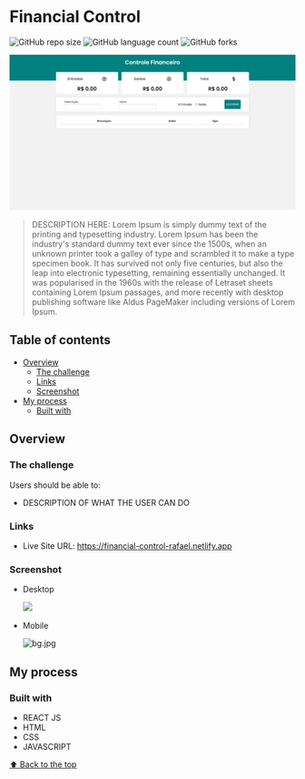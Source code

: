 # Financial Control

![GitHub repo size](https://img.shields.io/github/repo-size/RafaelHDSV/Financial-Control?style=for-the-badge)
![GitHub language count](https://img.shields.io/github/languages/count/RafaelHDSV/Financial-Control?style=for-the-badge)
![GitHub forks](https://img.shields.io/github/forks/RafaelHDSV/Financial-Control?style=for-the-badge)

<img src="./public/desktop.png" alt="desktop.png">

> DESCRIPTION HERE: Lorem Ipsum is simply dummy text of the printing and typesetting industry. Lorem Ipsum has been the industry's standard dummy text ever since the 1500s, when an unknown printer took a galley of type and scrambled it to make a type specimen book. It has survived not only five centuries, but also the leap into electronic typesetting, remaining essentially unchanged. It was popularised in the 1960s with the release of Letraset sheets containing Lorem Ipsum passages, and more recently with desktop publishing software like Aldus PageMaker including versions of Lorem Ipsum.

## Table of contents

- [Overview](#overview)
  - [The challenge](#the-challenge)
  - [Links](#links)
  - [Screenshot](#screenshot)
- [My process](#my-process)
  - [Built with](#built-with)

## Overview

### The challenge

Users should be able to:

- DESCRIPTION OF WHAT THE USER CAN DO
<!--- View the optimal layout for the app depending on their device's screen size
- See hover states for all interactive elements on the page
- Add new todos to the list
- Mark todos as complete
- Delete todos from the list
- Filter by all/active/complete todos
- Clear all completed todos
- Toggle light and dark mode
- **Bonus**: Drag and drop to reorder items on the list-->

### Links

- Live Site URL: https://financial-control-rafael.netlify.app

### Screenshot

  - Desktop
  
    ![](bg.jpg)
    
  - Mobile
    
    <img src="bg.jpg" alt="bg.jpg" width="300px" height="700px">

## My process

### Built with

- REACT JS
- HTML
- CSS
- JAVASCRIPT

[⬆ Back to the top](#financial-control)<br>
